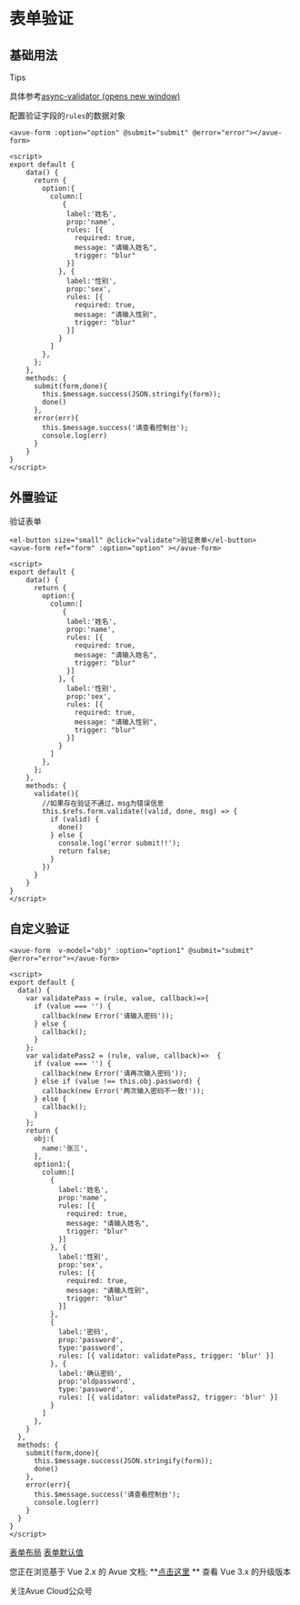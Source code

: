 表单验证
====

基础用法
--------------------------------------------------------------------------------------

Tips

具体参考[async-validator (opens new window)](https://github.com/yiminghe/async-validator)

配置验证字段的`rules`的数据对象

```vue
<avue-form :option="option" @submit="submit" @error="error"></avue-form>

<script>
export default {
    data() {
      return {
        option:{
          column:[
             {
              label:'姓名',
              prop:'name',
              rules: [{
                required: true,
                message: "请输入姓名",
                trigger: "blur"
              }]
            }, {
              label:'性别',
              prop:'sex',
              rules: [{
                required: true,
                message: "请输入性别",
                trigger: "blur"
              }]
            }
          ]
        },
      };
    },
    methods: {
      submit(form,done){
        this.$message.success(JSON.stringify(form));
        done()
      },
      error(err){
        this.$message.success('请查看控制台');
        console.log(err)
      }
    }
}
</script>
```

外置验证
--------------------------------------------------------------------------------------

验证表单

```vue
<el-button size="small" @click="validate">验证表单</el-button>
<avue-form ref="form" :option="option" ></avue-form>

<script>
export default {
    data() {
      return {
        option:{
          column:[
             {
              label:'姓名',
              prop:'name',
              rules: [{
                required: true,
                message: "请输入姓名",
                trigger: "blur"
              }]
            }, {
              label:'性别',
              prop:'sex',
              rules: [{
                required: true,
                message: "请输入性别",
                trigger: "blur"
              }]
            }
          ]
        },
      };
    },
    methods: {
      validate(){
        //如果存在验证不通过，msg为错误信息
        this.$refs.form.validate((valid, done, msg) => {
          if (valid) {
            done()
          } else {
            console.log('error submit!!');
            return false;
          }
        })
      }
    }
}
</script>
```

自定义验证
------------------------------------------------------------------------------------------------

```vue
<avue-form  v-model="obj" :option="option1" @submit="submit" @error="error"></avue-form>

<script>
export default {
  data() {
    var validatePass = (rule, value, callback)=>{
      if (value === '') {
        callback(new Error('请输入密码'));
      } else {
        callback();
      }
    };
    var validatePass2 = (rule, value, callback)=>  {
      if (value === '') {
        callback(new Error('请再次输入密码'));
      } else if (value !== this.obj.password) {
        callback(new Error('两次输入密码不一致!'));
      } else {
        callback();
      }
    };
    return {
      obj:{
        name:'张三',
      },
      option1:{
        column:[
          {
            label:'姓名',
            prop:'name',
            rules: [{
              required: true,
              message: "请输入姓名",
              trigger: "blur"
            }]
          }, {
            label:'性别',
            prop:'sex',
            rules: [{
              required: true,
              message: "请输入性别",
              trigger: "blur"
            }]
          },
          {
            label:'密码',
            prop:'password',
            type:'password',
            rules: [{ validator: validatePass, trigger: 'blur' }]
          }, {
            label:'确认密码',
            prop:'oldpassword',
            type:'password',
            rules: [{ validator: validatePass2, trigger: 'blur' }]
          }
        ]
      },
    }
  },
  methods: {
    submit(form,done){
      this.$message.success(JSON.stringify(form));
      done()
    },
    error(err){
      this.$message.success('请查看控制台');
      console.log(err)
    }
  }
}
</script>
```

[表单布局](https://v2.avuejs.com/form/form-layout/) [表单默认值](https://v2.avuejs.com/form/form-value/)

您正在浏览基于 Vue 2.x 的 Avue 文档; **[点击这里](https://avuejs.com/) ** 查看 Vue 3.x 的升级版本

关注Avue Cloud公众号